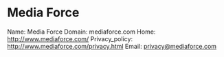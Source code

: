 
# Media Force

Name: Media Force
Domain: mediaforce.com
Home: http://www.mediaforce.com/
Privacy_policy: http://www.mediaforce.com/privacy.html
Email: privacy@mediaforce.com
